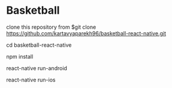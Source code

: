 # Basketball

clone this repository from $git clone https://github.com/kartavyaparekh96/basketball-react-native.git

cd basketball-react-native

npm install

react-native run-android

react-native run-ios
